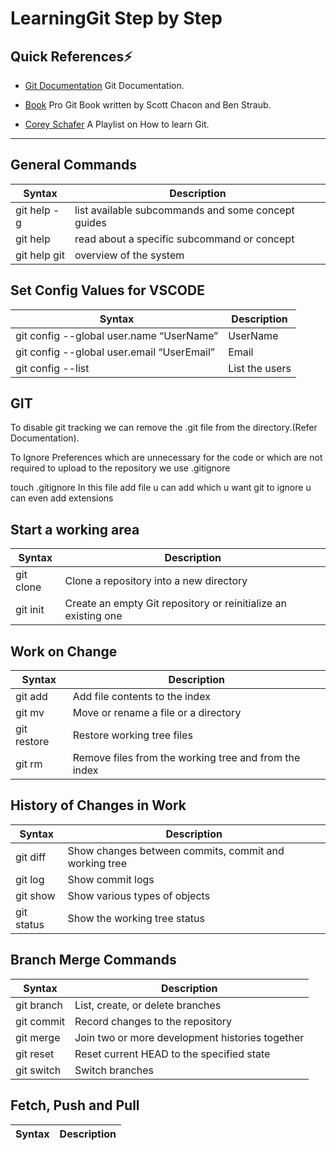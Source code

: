# LearningGit Step by Step
## Quick References⚡ 
-   [Git Documentation](https://git-scm.com/doc) Git Documentation.

-   [Book](https://git-scm.com/book/en/v2) Pro Git Book written by Scott Chacon and Ben Straub.

-   [Corey Schafer](https://www.youtube.com/watch?v=HVsySz-h9r4&list=PL-osiE80TeTuRUfjRe54Eea17-YfnOOAx)  A Playlist on How to learn Git.

---
## General Commands

| Syntax | Description |
| ----------- | ----------- |
| git help -g | list available subcommands and some concept guides |	
|git help | read about a specific subcommand or concept |
|git help git|overview of the system|

## Set Config Values for VSCODE

| Syntax | Description |
| ----------- | ----------- |
|git config --global user.name “UserName”| UserName|
|git config --global user.email “UserEmail”| Email|
|git config --list| List the users|

## GIT
To disable git tracking we can remove the .git file from the directory.(Refer Documentation).

To Ignore Preferences which are unnecessary for the code or which are not required to upload to the repository we use .gitignore

touch .gitignore
In this file add file u can add which u want git to ignore u can even add extensions

## Start a working area 

| Syntax | Description |
|--------|-------------|
|git clone| Clone a repository into a new directory|
|git init| Create an empty Git repository or reinitialize an existing one|

## Work on Change
| Syntax | Description |
|--------|-------------|
|git add| Add file contents to the index|
|git mv| Move or rename a file or a directory|
|git restore| Restore working tree files|
|git rm	|Remove files from the working tree and from the index|

## History of Changes in Work

| Syntax | Description |
|--------|-------------|
|git diff|Show changes between commits, commit and working tree |
|git log| Show commit logs|
|git show| Show various types of objects|
|git status| Show the working tree status|

## Branch Merge Commands

| Syntax | Description |
|--------|-------------|
|git branch| List, create, or delete branches|
|git commit| Record changes to the repository|
|git merge|Join two or more development histories together|
|git reset|Reset current HEAD to the specified state|
|git switch|Switch branches|

## Fetch, Push and Pull

| Syntax | Description |
|--------|-------------|









